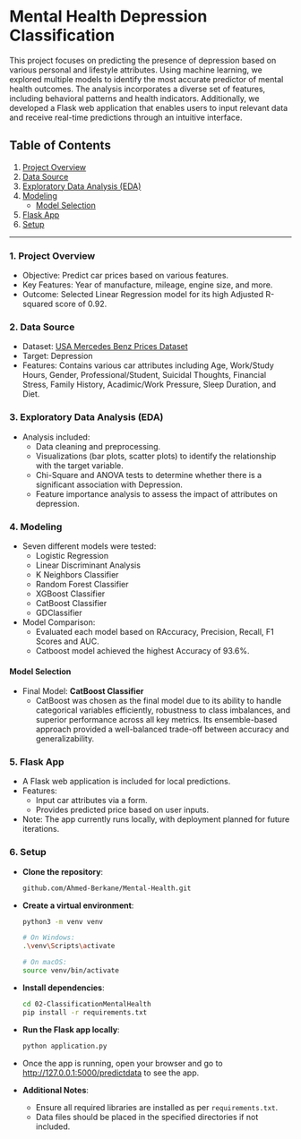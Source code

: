 # Mental Health Depression Classification


This project focuses on predicting the presence of depression based on various personal and lifestyle attributes. Using machine learning, we explored multiple models to identify the most accurate predictor of mental health outcomes. The analysis incorporates a diverse set of features, including behavioral patterns and health indicators. Additionally, we developed a Flask web application that enables users to input relevant data and receive real-time predictions through an intuitive interface.

## Table of Contents
1. [Project Overview](#project-overview)
2. [Data Source](#data-source)
3. [Exploratory Data Analysis (EDA)](#exploratory-data-analysis-eda)
4. [Modeling](#modeling)
    - [Model Selection](#model-selection)
5. [Flask App](#flask-app)
6. [Setup](#setup)

---

### 1. Project Overview
   - Objective: Predict car prices based on various features.
   - Key Features: Year of manufacture, mileage, engine size, and more.
   - Outcome: Selected Linear Regression model for its high Adjusted R-squared score of 0.92.

### 2. Data Source
   - Dataset: [USA Mercedes Benz Prices Dataset](https://www.kaggle.com/competitions/playground-series-s4e11/data)
   - Target: Depression
   - Features: Contains various car attributes including Age, Work/Study Hours, Gender, Professional/Student, Suicidal Thoughts, Financial Stress, Family History, Acadimic/Work Pressure, Sleep Duration, and Diet.


### 3. Exploratory Data Analysis (EDA)
   - Analysis included:
      - Data cleaning and preprocessing.
      - Visualizations (bar plots, scatter plots) to identify the relationship with the target variable.
      - Chi-Square and ANOVA tests to determine whether there is a significant association with Depression.
      - Feature importance analysis to assess the impact of attributes on depression.

### 4. Modeling
   - Seven different models were tested:
      - Logistic Regression
      - Linear Discriminant Analysis
      - K Neighbors Classifier
      - Random Forest Classifier
      - XGBoost Classifier
      - CatBoost Classifier
      - GDClassifier
   - Model Comparison:
      - Evaluated each model based on RAccuracy, Precision, Recall, F1 Scores and AUC.
      - Catboost model achieved the highest Accuracy of 93.6%.

#### Model Selection
   - Final Model: **CatBoost Classifier**
      -  CatBoost was chosen as the final model due to its ability to handle categorical variables efficiently, robustness to class imbalances, and superior performance across all key metrics. Its ensemble-based approach provided a well-balanced trade-off between accuracy and generalizability.

### 5. Flask App
   - A Flask web application is included for local predictions.
   - Features:
      - Input car attributes via a form.
      - Provides predicted price based on user inputs.
   - Note: The app currently runs locally, with deployment planned for future iterations.

### 6. Setup
   - **Clone the repository**:
     ```bash
     github.com/Ahmed-Berkane/Mental-Health.git
     ```
   - **Create a virtual environment**:
     ```bash
     python3 -m venv venv

     # On Windows:
     .\venv\Scripts\activate 

     # On macOS:  
     source venv/bin/activate
     ```
   - **Install dependencies**:
     ```bash
     cd 02-ClassificationMentalHealth
     pip install -r requirements.txt
     ```
   - **Run the Flask app locally**:
     ```bash
     python application.py
     ```
   - Once the app is running, open your browser and go to http://127.0.0.1:5000/predictdata to see the app.

   - **Additional Notes**:
      - Ensure all required libraries are installed as per `requirements.txt`.
      - Data files should be placed in the specified directories if not included.



